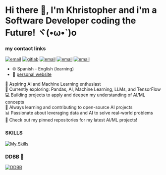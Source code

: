 # Hi there 👋, I'm Khristopher and i'm a Software Developer coding the Future! ヾ(•ω•`)o

### my contact links
[![email](https://skillicons.dev/icons?i=gmail)](mailto:kkromans009@gmail.com)
[![gitlab](https://skillicons.dev/icons?i=gitlab)](https://gitlab.com/khristopher_pineda)
[![email](https://skillicons.dev/icons?i=linkedin)](mailto:kkromans009@gmail.com)
[![email](https://skillicons.dev/icons?i=npm)](mailto:kkromans009@gmail.com)
[![email](https://skillicons.dev/icons?i=codepen)](mailto:kkromans009@gmail.com)

- :globe_with_meridians: Spanish - English (learning)
- :link: [personal website](https://khristopherpineda.vercel.app)

<p>
🚀 Aspiring AI and Machine Learning enthusiast <br>
🤖 Currently exploring: Pandas, AI, Machine Learning, LLMs, and TensorFlow <br>
💻 Building projects to apply and deepen my understanding of AI/ML concepts <br>
🌱 Always learning and contributing to open-source AI projects <br>
📊 Passionate about leveraging data and AI to solve real-world problems <br>
🔗 Check out my pinned repositories for my latest AI/ML projects! <br>
</p>

### SKILLS

[![My Skills](https://skillicons.dev/icons?i=js,ts,python,fastapi,flask,react,vue,angular,c#,dotnet,kubernetes)](https://skillicons.dev)

### DDBB 📕

[![DDBB](https://skillicons.dev/icons?i=mongodb,postgres)](https://skillicons.dev)
